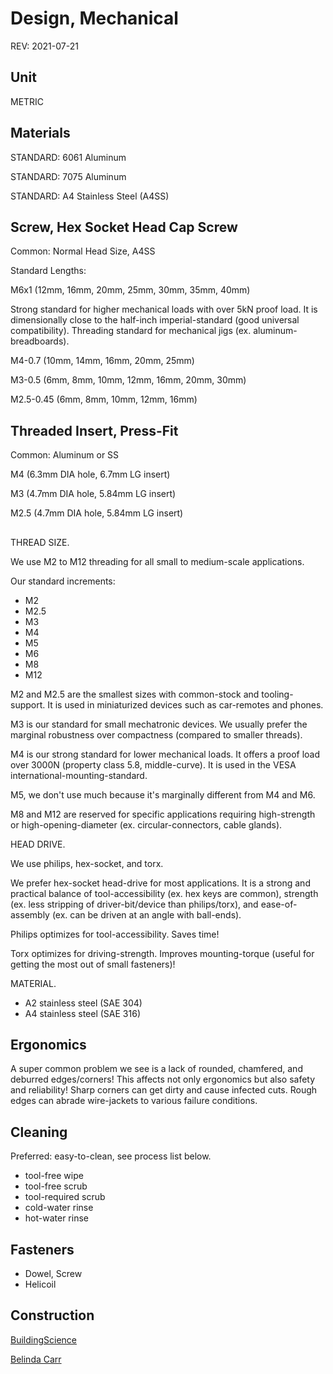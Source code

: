 # Design, Mechanical

REV: 2021-07-21

## Unit

METRIC

## Materials

STANDARD: 6061 Aluminum

STANDARD: 7075 Aluminum 

STANDARD: A4 Stainless Steel (A4SS)

## Screw, Hex Socket Head Cap Screw

Common: Normal Head Size, A4SS

Standard Lengths:

M6x1 (12mm, 16mm, 20mm, 25mm, 30mm, 35mm, 40mm)

Strong standard for higher mechanical loads with over 5kN proof load. It is dimensionally close to the half-inch imperial-standard (good universal compatibility). Threading standard for mechanical jigs (ex. aluminum-breadboards).

M4-0.7 (10mm, 14mm, 16mm, 20mm, 25mm)

M3-0.5 (6mm, 8mm, 10mm, 12mm, 16mm, 20mm, 30mm)

M2.5-0.45 (6mm, 8mm, 10mm, 12mm, 16mm)

## Threaded Insert, Press-Fit

Common: Aluminum or SS

M4 (6.3mm DIA hole, 6.7mm LG insert)

M3 (4.7mm DIA hole, 5.84mm LG insert)

M2.5 (4.7mm DIA hole, 5.84mm LG insert)

## 

THREAD SIZE.

We use M2 to M12 threading for all small to medium-scale applications.

Our standard increments:

* M2
* M2.5
* M3
* M4
* M5
* M6
* M8
* M12

M2 and M2.5 are the smallest sizes with common-stock and tooling-support. It is used in miniaturized devices such as car-remotes and phones.

M3 is our standard for small mechatronic devices. We usually prefer the marginal robustness over compactness (compared to smaller threads).

M4 is our strong standard for lower mechanical loads. It offers a proof load over 3000N (property class 5.8, middle-curve). It is used in the VESA international-mounting-standard.

M5, we don't use much because it's marginally different from M4 and M6. 

M8 and M12 are reserved for specific applications requiring high-strength or high-opening-diameter (ex. circular-connectors, cable glands).

HEAD DRIVE.

We use philips, hex-socket, and torx. 

We prefer hex-socket head-drive for most applications. It is a strong and practical balance of tool-accessibility (ex. hex keys are common), strength (ex. less stripping of driver-bit/device than philips/torx), and ease-of-assembly (ex. can be driven at an angle with ball-ends).

Philips optimizes for tool-accessibility. Saves time!

Torx optimizes for driving-strength. Improves mounting-torque (useful for getting the most out of small fasteners)!

MATERIAL.

* A2 stainless steel (SAE 304)
* A4 stainless steel (SAE 316)

## Ergonomics

A super common problem we see is a lack of rounded, chamfered, and deburred edges/corners! This affects not only ergonomics but also safety and reliability! Sharp corners can get dirty and cause infected cuts. Rough edges can abrade wire-jackets to various failure conditions.

## Cleaning

Preferred: easy-to-clean, see process list below.

* tool-free wipe
* tool-free scrub
* tool-required scrub
* cold-water rinse
* hot-water rinse

## Fasteners

* Dowel, Screw
* Helicoil

## Construction

[BuildingScience](https://www.buildingscience.com/)

[Belinda Carr](https://www.youtube.com/channel/UC_NzYRcT5IroUsMU2472ViQ)